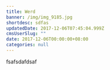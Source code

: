 ```yaml
---
title: Werd
banner: /img/img_9185.jpg
shortdesc: sdfas
updatedDate: 2017-12-06T07:45:04.999Z
cmsUserSlug: ""
date: 2017-12-06T00:00:00+08:00
categories: null
---
```


fsafsdafdsaf